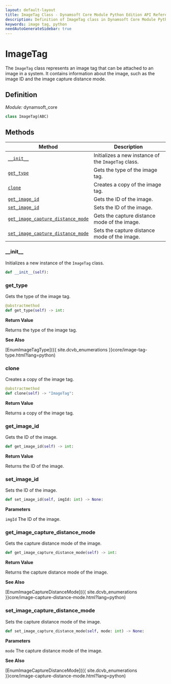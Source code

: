 ```yaml
---
layout: default-layout
title: ImageTag Class - Dynamsoft Core Module Python Edition API Reference
description: Definition of ImageTag class in Dynamsoft Core Module Python Edition.
keywords: image tag, python
needAutoGenerateSidebar: true
---
```


# ImageTag

The `ImageTag` class represents an image tag that can be attached to an image in a system. It contains information about the image, such as the image ID and the image capture distance mode.

## Definition

*Module:* dynamsoft_core

```python
class ImageTag(ABC) 
```

## Methods

| Method               | Description |
|----------------------|-------------|
| [`__init__`](#__init__) | Initializes a new instance of the `ImageTag` class. |
| [`get_type`](#get_type) | Gets the type of the image tag. |
| [`clone`](#clone) | Creates a copy of the image tag. |
| [`get_image_id`](#get_image_id) | Gets the ID of the image. |
| [`set_image_id`](#set_image_id) | Sets the ID of the image. |
| [`get_image_capture_distance_mode`](#get_image_capture_distance_mode) | Gets the capture distance mode of the image. |
| [`set_image_capture_distance_mode`](#set_image_capture_distance_mode) | Sets the capture distance mode of the image. |

### \_\_init\_\_

Initializes a new instance of the `ImageTag` class.

```python
def __init__(self):
```

### get_type

Gets the type of the image tag.

```python
@abstractmethod
def get_type(self) -> int:
```

**Return Value**

Returns the type of the image tag.

**See Also**

[EnumImageTagType]({{ site.dcvb_enumerations }}core/image-tag-type.html?lang=python)

### clone

Creates a copy of the image tag.

```python
@abstractmethod
def clone(self) -> "ImageTag":
```

**Return Value**

Returns a copy of the image tag.

### get_image_id

Gets the ID of the image.

```python
def get_image_id(self) -> int:
```

**Return Value**

Returns the ID of the image.

### set_image_id

Sets the ID of the image.

```python
def set_image_id(self, imgId: int) -> None:
```

**Parameters**

`imgId` The ID of the image.

### get_image_capture_distance_mode

Gets the capture distance mode of the image.

```python
def get_image_capture_distance_mode(self) -> int:
```

**Return Value**

Returns the capture distance mode of the image.

**See Also**

[EnumImageCaptureDistanceMode]({{ site.dcvb_enumerations }}core/image-capture-distance-mode.html?lang=python)

### set_image_capture_distance_mode

Sets the capture distance mode of the image.

```python
def set_image_capture_distance_mode(self, mode: int) -> None:
```

**Parameters**

`mode` The capture distance mode of the image.

**See Also**

[EnumImageCaptureDistanceMode]({{ site.dcvb_enumerations }}core/image-capture-distance-mode.html?lang=python)
